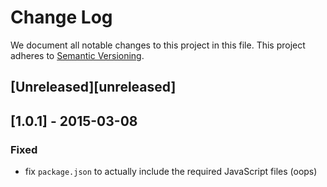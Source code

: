 # Change Log

We document all notable changes to this project in this file.
This project adheres to [Semantic Versioning](http://semver.org/).

## [Unreleased][unreleased]

## [1.0.1] - 2015-03-08

### Fixed

- fix `package.json` to actually include the required JavaScript files (oops)

